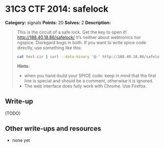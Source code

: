 # 31C3 CTF 2014: safelock

**Category:** signals
**Points:** 20
**Solves:** 2
**Description:**

> This is the circuit of a safe lock. Get the key to open it! <http://188.40.18.86/safelock/>
> It’s neither about webtronics nor ngspice. Disregard bugs in both.
> If you want to write spice code directly, use something like this:
>
> ```bash
> cat test.cir | curl --data-binary '@-' http://188.40.18.86/safelock/contest_spice/spice.cgi
> ```
>
> **Hints:**
>
> - when you hand-build your SPICE code: keep in mind that the first line is special and should be a comment, otherwise it is ignored.
> - The web interface does fully work with Chrome. Use Firefox.

## Write-up

(TODO)

## Other write-ups and resources

* none yet
